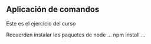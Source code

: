 ## Aplicación de comandos 

Este es el ejercicio del curso

Recuerden instalar los paquetes de node 
...
npm install
...